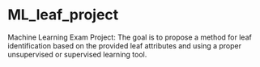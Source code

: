 # ML_leaf_project
Machine Learning Exam Project: The goal is to propose a method for leaf identification based on the provided leaf attributes and using a proper unsupervised or supervised learning tool.

